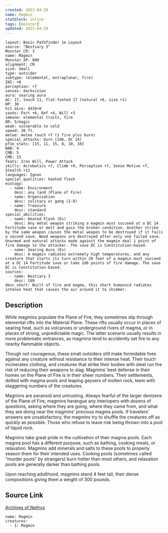 ```yaml
---
created: 2023-04-28
name: Magmin
statblock: inline
tags: [monster]
updated: 2023-04-28
---
```

```statblock
layout: Basic Pathfinder 1e Layout
source: "Bestiary 3"
Monster_CR: 3
name: Magmin
Monster_XP: 800
alignment: CN
size: Small
type: outsider
subtype: (elemental, extraplanar, fire)
INI: +0
perception: +7
senses: darkvision
aura: searing aura
AC: 17, touch 11, flat-footed 17 (natural +6, size +1)
HP: 30
hit_dice: 4d10+8
saves: Fort +6, Ref +4, Will +3
immune: elemental traits, fire
DR: 5/magic
weak: vulnerable to cold
speed: 30 ft.
melee: melee touch +7 (1 fire plus burn)
special_attacks: burn (1d6, DC 14)
pf1e_stats: [15, 11, 15, 8, 10, 10]
BAB: 4
CMB: 5
CMD: 15
feats: Iron Will, Power Attack
skills: Acrobatics +7, Climb +9, Perception +7, Sense Motive +7, Stealth +11
languages: Ignan
special_qualities: heated flesh
ecology:
  - name: Environment
    desc: any land (Plane of Fire)
  - name: Organisation
    desc: solitary or gang (2-8)
  - name: Treasure
    desc: standard
special_abilities:
  - name: Heated Flesh (Ex)
    desc: Any metal weapon striking a magmin must succeed at a DC 14 Fortitude save or melt and gain the broken condition. Another strike by the same weapon causes the metal weapon to be destroyed if it fails a second save. Wood weapons are destroyed after only one failed save. Unarmed and natural attacks made against the magmin deal 1 point of fire damage to the attacker. The save DC is Constitution-based.
  - name: Searing Aura (Ex)
    desc: A magmin radiates extremely high temperatures, and any creature that starts its turn within 20 feet of a magmin must succeed at a DC 14 Fortitude save or take 1d6 points of fire damage. The save DC is Constitution-based.
sources:
  - name: Bestiary 3
    desc: 189
desc_short: Built of fire and magma, this short humanoid radiates intense heat that causes the air around it to shimmer.
```
## Description
While magmins populate the Plane of Fire, they sometimes slip through elemental rifts into the Material Plane. These rifts usually occur in places of searing heat, such as volcanoes or underground rivers of magma, or in places of strong, unpredictable magic. The latter scenario usually results in more problematic entrances, as magmins tend to accidently set fire to any nearby flammable objects.

Though not courageous, these small outsiders still make formidable foes against any creature without resistance to their intense heat. Their touch incinerates clothing, and creatures that strike their bodies with steel run the risk of reducing their weapons to slag. Magmins’ best defense in their homes on the Plane of Fire is in their sheer numbers. Their settlements, dotted with magma pools and leaping geysers of molten rock, teem with staggering numbers of the creatures.

Magmins are paranoid and untrusting. Always fearful of the larger denizens of the Plane of Fire, magmins harangue any interlopers with dozens of questions, asking where they are going, where they came from, and what they are doing near the magmins’ precious magma pools. If travelers’ answers are unsatisfactory, the magmins try to shuffle the creatures off as quickly as possible. Those who refuse to leave risk being thrown into a pool of liquid rock.

Magmins take great pride in the cultivation of their magma pools. Each magma pool has a different purpose, such as bathing, cooking meals, or relaxation. Magmins add minerals and salts to these pools to properly season them for their intended uses. Cooking pools (sometimes called “murder pools” by strangers) burn hotter than most others, and relaxation pools are generally darker than bathing pools.

Upon reaching adulthood, magmins stand 4 feet tall, their dense compositions giving them a weight of 300 pounds.
## Source Link
[Archives of Nethys](https://aonprd.com/MonsterDisplay.aspx?ItemName=Magmin)
```encounter-table
name: Magmin
creatures:
  - 1: Magmin
```
